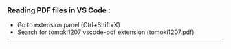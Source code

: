 ### Reading PDF files in VS Code :
- Go to extension panel (Ctrl+Shift+X)
- Search for tomoki1207 vscode-pdf extension (tomoki1207.pdf)

---